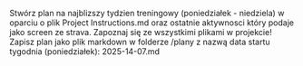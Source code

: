 Stwórz plan na najblizszy tydzien treningowy (poniedziałek - niedziela) w oparciu o plik Project Instructions.md oraz ostatnie aktywnosci który podaje jako screen ze strava. Zapoznaj się ze wszystkimi plikami w projekcie! Zapisz plan jako plik markdown w folderze /plany z nazwą data startu tygodnia (poniedziałek): 2025-14-07.md
